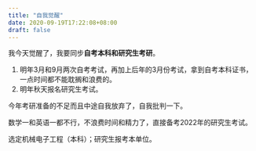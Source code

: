 ```yaml
---
title: "自我觉醒"
date: 2020-09-19T17:22:08+08:00
draft: false
---
```


我今天觉醒了，我要同步**自考本科和研究生考研**。

1. 明年3月和9月两次自考考试，再加上后年的3月份考试，拿到自考本科证书，一点时间都不能耽搁和浪费的。
2. 明年秋天报名研究生考试。

今年考研准备的不足而且中途自我放弃了，自我批判一下。

数学一和英语一都不行，不浪费时间和精力了，直接备考2022年的研究生考试。

选定机械电子工程（本科）；研究生报考本单位。